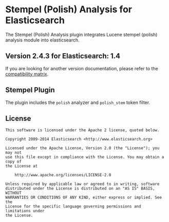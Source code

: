 Stempel (Polish) Analysis for Elasticsearch
==================================

The Stempel (Polish) Analysis plugin integrates Lucene stempel (polish) analysis module into elasticsearch.

## Version 2.4.3 for Elasticsearch: 1.4

If you are looking for another version documentation, please refer to the 
[compatibility matrix](http://github.com/elasticsearch/elasticsearch-analysis-stempel#stempel-polish-analysis-for-elasticsearch).

Stempel Plugin
-------

The plugin includes the `polish` analyzer and `polish_stem` token filter.

License
-------

    This software is licensed under the Apache 2 license, quoted below.

    Copyright 2009-2014 Elasticsearch <http://www.elasticsearch.org>

    Licensed under the Apache License, Version 2.0 (the "License"); you may not
    use this file except in compliance with the License. You may obtain a copy of
    the License at

        http://www.apache.org/licenses/LICENSE-2.0

    Unless required by applicable law or agreed to in writing, software
    distributed under the License is distributed on an "AS IS" BASIS, WITHOUT
    WARRANTIES OR CONDITIONS OF ANY KIND, either express or implied. See the
    License for the specific language governing permissions and limitations under
    the License.
